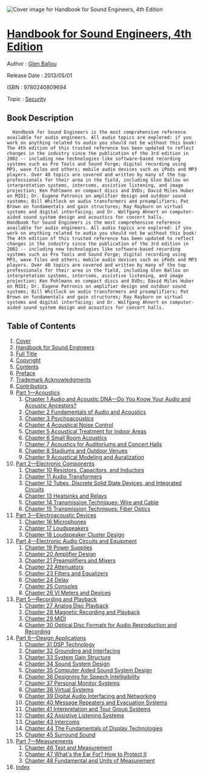 ![Cover image for Handbook for Sound Engineers, 4th Edition](https://imgdetail.ebookreading.net/cover/cover/security/EB9780240809694.jpg)

[Handbook for Sound Engineers, 4th Edition](https://ebookreading.net/view/book/Handbook+for+Sound+Engineers%2C+4th+Edition-EB9780240809694_1.html "Handbook for Sound Engineers, 4th Edition")
====================================================================================================================

Author : [Glen Ballou](https://ebookreading.net/search/author/Glen+Ballou)

Release Date : 2013/05/01

ISBN : 9780240809694

Topic : [Security](https://ebookreading.net/search/category/security)

Book Description
-----------------

      Handbook for Sound Engineers is the most comprehensive reference available for audio engineers. All audio topics are explored: if you work on anything related to audio you should not be without this book! The 4th edition of this trusted reference has been updated to reflect changes in the industry since the publication of the 3rd edition in 2002 -- including new technologies like software-based recording systems such as Pro Tools and Sound Forge; digital recording using MP3, wave files and others; mobile audio devices such as iPods and MP3 players. Over 40 topics are covered and written by many of the top professionals for their area in the field, including Glen Ballou on interpretation systems, intercoms, assistive listening, and image projection; Ken Pohlmann on compact discs and DVDs; David Miles Huber on MIDI; Dr. Eugene Patronis on amplifier design and outdoor sound systems; Bill Whitlock on audio transformers and preamplifiers; Pat Brown on fundamentals and gain structures; Ray Rayburn on virtual systems and digital interfacing; and Dr. Wolfgang Ahnert on computer-aided sound system design and acoustics for concert halls.      Handbook for Sound Engineers is the most comprehensive reference available for audio engineers. All audio topics are explored: if you work on anything related to audio you should not be without this book! The 4th edition of this trusted reference has been updated to reflect changes in the industry since the publication of the 3rd edition in 2002 -- including new technologies like software-based recording systems such as Pro Tools and Sound Forge; digital recording using MP3, wave files and others; mobile audio devices such as iPods and MP3 players. Over 40 topics are covered and written by many of the top professionals for their area in the field, including Glen Ballou on interpretation systems, intercoms, assistive listening, and image projection; Ken Pohlmann on compact discs and DVDs; David Miles Huber on MIDI; Dr. Eugene Patronis on amplifier design and outdoor sound systems; Bill Whitlock on audio transformers and preamplifiers; Pat Brown on fundamentals and gain structures; Ray Rayburn on virtual systems and digital interfacing; and Dr. Wolfgang Ahnert on computer-aided sound system design and acoustics for concert halls.
Table of Contents
-----------------

1. [Cover](https://ebookreading.net/view/book/Handbook+for+Sound+Engineers%2C+4th+Edition-EB9780240809694_1.html)
1. [Handbook for Sound Engineers](https://ebookreading.net/view/book/Handbook+for+Sound+Engineers%2C+4th+Edition-EB9780240809694_2.html)
1. [Full Title](https://ebookreading.net/view/book/Handbook+for+Sound+Engineers%2C+4th+Edition-EB9780240809694_3.html)
1. [Copyright](https://ebookreading.net/view/book/Handbook+for+Sound+Engineers%2C+4th+Edition-EB9780240809694_4.html)
1. [Contents](https://ebookreading.net/view/book/Handbook+for+Sound+Engineers%2C+4th+Edition-EB9780240809694_5.html)
1. [Preface](https://ebookreading.net/view/book/Handbook+for+Sound+Engineers%2C+4th+Edition-EB9780240809694_6.html#pre)
1. [Trademark Acknowledgments](https://ebookreading.net/view/book/Handbook+for+Sound+Engineers%2C+4th+Edition-EB9780240809694_7.html#ack)
1. [Contributors](https://ebookreading.net/view/book/Handbook+for+Sound+Engineers%2C+4th+Edition-EB9780240809694_8.html#contrib)
1. [Part 1—Acoustics](https://ebookreading.net/view/book/Handbook+for+Sound+Engineers%2C+4th+Edition-EB9780240809694_9.html#pt1)
    1. [Chapter 1 Audio and Acoustic DNA—Do You Know Your Audio and Acoustic Ancestors?](https://ebookreading.net/view/book/Handbook+for+Sound+Engineers%2C+4th+Edition-EB9780240809694_10.html#ch1)
    1. [Chapter 2 Fundamentals of Audio and Acoustics](https://ebookreading.net/view/book/Handbook+for+Sound+Engineers%2C+4th+Edition-EB9780240809694_12.html#ch2)
    1. [Chapter 3 Psychoacoustics](https://ebookreading.net/view/book/Handbook+for+Sound+Engineers%2C+4th+Edition-EB9780240809694_0.html#ch3)
    1. [Chapter 4 Acoustical Noise Control](https://ebookreading.net/view/book/Handbook+for+Sound+Engineers%2C+4th+Edition-EB9780240809694_14.html#ch4)
    1. [Chapter 5 Acoustical Treatment for Indoor Areas](https://ebookreading.net/view/book/Handbook+for+Sound+Engineers%2C+4th+Edition-EB9780240809694_15.html#ch5)
    1. [Chapter 6 Small Room Acoustics](https://ebookreading.net/view/book/Handbook+for+Sound+Engineers%2C+4th+Edition-EB9780240809694_16.html#ch6)
    1. [Chapter 7 Acoustics for Auditoriums and Concert Halls](https://ebookreading.net/view/book/Handbook+for+Sound+Engineers%2C+4th+Edition-EB9780240809694_17.html#ch7)
    1. [Chapter 8 Stadiums and Outdoor Venues](https://ebookreading.net/view/book/Handbook+for+Sound+Engineers%2C+4th+Edition-EB9780240809694_18.html#ch8)
    1. [Chapter 9 Acoustical Modeling and Auralization](https://ebookreading.net/view/book/Handbook+for+Sound+Engineers%2C+4th+Edition-EB9780240809694_19.html#ch9)
1. [Part 2—Electronic Components](https://ebookreading.net/view/book/Handbook+for+Sound+Engineers%2C+4th+Edition-EB9780240809694_20.html#pt2)
    1. [Chapter 10 Resistors, Capacitors, and Inductors](https://ebookreading.net/view/book/Handbook+for+Sound+Engineers%2C+4th+Edition-EB9780240809694_21.html#ch10)
    1. [Chapter 11 Audio Transformers](https://ebookreading.net/view/book/Handbook+for+Sound+Engineers%2C+4th+Edition-EB9780240809694_22.html#ch11)
    1. [Chapter 12 Tubes, Discrete Solid State Devices, and Integrated Circuits](https://ebookreading.net/view/book/Handbook+for+Sound+Engineers%2C+4th+Edition-EB9780240809694_23.html#ch12)
    1. [Chapter 13 Heatsinks and Relays](https://ebookreading.net/view/book/Handbook+for+Sound+Engineers%2C+4th+Edition-EB9780240809694_0.html#ch13)
    1. [Chapter 14 Transmission Techniques: Wire and Cable](https://ebookreading.net/view/book/Handbook+for+Sound+Engineers%2C+4th+Edition-EB9780240809694_24.html#ch14)
    1. [Chapter 15 Transmission Techniques: Fiber Optics](https://ebookreading.net/view/book/Handbook+for+Sound+Engineers%2C+4th+Edition-EB9780240809694_26.html#ch15)
1. [Part 3—Electroacoustic Devices](https://ebookreading.net/view/book/Handbook+for+Sound+Engineers%2C+4th+Edition-EB9780240809694_27.html#pt3)
    1. [Chapter 16 Microphones](https://ebookreading.net/view/book/Handbook+for+Sound+Engineers%2C+4th+Edition-EB9780240809694_28.html#ch16)
    1. [Chapter 17 Loudspeakers](https://ebookreading.net/view/book/Handbook+for+Sound+Engineers%2C+4th+Edition-EB9780240809694_29.html#ch17)
    1. [Chapter 18 Loudspeaker Cluster Design](https://ebookreading.net/view/book/Handbook+for+Sound+Engineers%2C+4th+Edition-EB9780240809694_30.html#ch18)
1. [Part 4—Electronic Audio Circuits and Equipment](https://ebookreading.net/view/book/Handbook+for+Sound+Engineers%2C+4th+Edition-EB9780240809694_31.html#pt4)
    1. [Chapter 19 Power Supplies](https://ebookreading.net/view/book/Handbook+for+Sound+Engineers%2C+4th+Edition-EB9780240809694_32.html#ch19)
    1. [Chapter 20 Amplifier Design](https://ebookreading.net/view/book/Handbook+for+Sound+Engineers%2C+4th+Edition-EB9780240809694_33.html#ch20)
    1. [Chapter 21 Preamplifiers and Mixers](https://ebookreading.net/view/book/Handbook+for+Sound+Engineers%2C+4th+Edition-EB9780240809694_34.html#ch21)
    1. [Chapter 22 Attenuators](https://ebookreading.net/view/book/Handbook+for+Sound+Engineers%2C+4th+Edition-EB9780240809694_35.html#ch22)
    1. [Chapter 23 Filters and Equalizers](https://ebookreading.net/view/book/Handbook+for+Sound+Engineers%2C+4th+Edition-EB9780240809694_0.html#ch23)
    1. [Chapter 24 Delay](https://ebookreading.net/view/book/Handbook+for+Sound+Engineers%2C+4th+Edition-EB9780240809694_37.html#ch24)
    1. [Chapter 25 Consoles](https://ebookreading.net/view/book/Handbook+for+Sound+Engineers%2C+4th+Edition-EB9780240809694_38.html#ch25)
    1. [Chapter 26 VI Meters and Devices](https://ebookreading.net/view/book/Handbook+for+Sound+Engineers%2C+4th+Edition-EB9780240809694_39.html#ch26)
1. [Part 5—Recording and Playback](https://ebookreading.net/view/book/Handbook+for+Sound+Engineers%2C+4th+Edition-EB9780240809694_40.html#pt5)
    1. [Chapter 27 Analog Disc Playback](https://ebookreading.net/view/book/Handbook+for+Sound+Engineers%2C+4th+Edition-EB9780240809694_0.html#ch27)
    1. [Chapter 28 Magnetic Recording and Playback](https://ebookreading.net/view/book/Handbook+for+Sound+Engineers%2C+4th+Edition-EB9780240809694_41.html#ch28)
    1. [Chapter 29 MIDI](https://ebookreading.net/view/book/Handbook+for+Sound+Engineers%2C+4th+Edition-EB9780240809694_42.html#ch29)
    1. [Chapter 30 Optical Disc Formats for Audio Reproduction and Recording](https://ebookreading.net/view/book/Handbook+for+Sound+Engineers%2C+4th+Edition-EB9780240809694_43.html#ch30)
1. [Part 6—Design Applications](https://ebookreading.net/view/book/Handbook+for+Sound+Engineers%2C+4th+Edition-EB9780240809694_45.html#pt6)
    1. [Chapter 31 DSP Technology](https://ebookreading.net/view/book/Handbook+for+Sound+Engineers%2C+4th+Edition-EB9780240809694_46.html#ch31)
    1. [Chapter 32 Grounding and Interfacing](https://ebookreading.net/view/book/Handbook+for+Sound+Engineers%2C+4th+Edition-EB9780240809694_0.html#ch32)
    1. [Chapter 33 System Gain Structure](https://ebookreading.net/view/book/Handbook+for+Sound+Engineers%2C+4th+Edition-EB9780240809694_47.html#ch33)
    1. [Chapter 34 Sound System Design](https://ebookreading.net/view/book/Handbook+for+Sound+Engineers%2C+4th+Edition-EB9780240809694_49.html#ch34)
    1. [Chapter 35 Computer Aided Sound System Design](https://ebookreading.net/view/book/Handbook+for+Sound+Engineers%2C+4th+Edition-EB9780240809694_50.html#ch35)
    1. [Chapter 36 Designing for Speech Intelligibility](https://ebookreading.net/view/book/Handbook+for+Sound+Engineers%2C+4th+Edition-EB9780240809694_51.html#ch36)
    1. [Chapter 37 Personal Monitor Systems](https://ebookreading.net/view/book/Handbook+for+Sound+Engineers%2C+4th+Edition-EB9780240809694_0.html#ch37)
    1. [Chapter 38 Virtual Systems](https://ebookreading.net/view/book/Handbook+for+Sound+Engineers%2C+4th+Edition-EB9780240809694_52.html#ch38)
    1. [Chapter 39 Digital Audio Interfacing and Networking](https://ebookreading.net/view/book/Handbook+for+Sound+Engineers%2C+4th+Edition-EB9780240809694_53.html#ch39)
    1. [Chapter 40 Message Repeaters and Evacuation Systems](https://ebookreading.net/view/book/Handbook+for+Sound+Engineers%2C+4th+Edition-EB9780240809694_54.html#ch40)
    1. [Chapter 41 Interpretation and Tour Group Systems](https://ebookreading.net/view/book/Handbook+for+Sound+Engineers%2C+4th+Edition-EB9780240809694_56.html#ch41)
    1. [Chapter 42 Assistive Listening Systems](https://ebookreading.net/view/book/Handbook+for+Sound+Engineers%2C+4th+Edition-EB9780240809694_57.html#ch42)
    1. [Chapter 43 Intercoms](https://ebookreading.net/view/book/Handbook+for+Sound+Engineers%2C+4th+Edition-EB9780240809694_0.html#ch43)
    1. [Chapter 44 The Fundamentals of Display Technologies](https://ebookreading.net/view/book/Handbook+for+Sound+Engineers%2C+4th+Edition-EB9780240809694_58.html#ch44)
    1. [Chapter 45 Surround Sound](https://ebookreading.net/view/book/Handbook+for+Sound+Engineers%2C+4th+Edition-EB9780240809694_59.html#ch45)
1. [Part 7—Measurements](https://ebookreading.net/view/book/Handbook+for+Sound+Engineers%2C+4th+Edition-EB9780240809694_61.html#pt7)
    1. [Chapter 46 Test and Measurement](https://ebookreading.net/view/book/Handbook+for+Sound+Engineers%2C+4th+Edition-EB9780240809694_0.html#ch46)
    1. [Chapter 47 What&#39;s the Ear For? How to Protect It](https://ebookreading.net/view/book/Handbook+for+Sound+Engineers%2C+4th+Edition-EB9780240809694_62.html#ch47)
    1. [Chapter 48 Fundamental and Units of Measurement](https://ebookreading.net/view/book/Handbook+for+Sound+Engineers%2C+4th+Edition-EB9780240809694_63.html#ch48)
1. [Index](https://ebookreading.net/view/book/Handbook+for+Sound+Engineers%2C+4th+Edition-EB9780240809694_64.html#ind)
